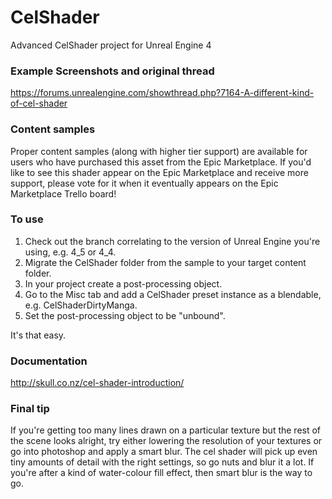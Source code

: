 CelShader
=========

Advanced CelShader project for Unreal Engine 4

### Example Screenshots and original thread

https://forums.unrealengine.com/showthread.php?7164-A-different-kind-of-cel-shader

### Content samples

Proper content samples (along with higher tier support) are available for users who have purchased this asset from the Epic Marketplace. If you'd like to see this shader appear on the Epic Marketplace and receive more support, please vote for it when it eventually appears on the Epic Marketplace Trello board!

### To use

1. Check out the branch correlating to the version of Unreal Engine you're using, e.g. 4\_5 or 4\_4.
2. Migrate the CelShader folder from the sample to your target content folder.
3. In your project create a post-processing object.
4. Go to the Misc tab and add a CelShader preset instance as a blendable, e.g. CelShaderDirtyManga.
5. Set the post-processing object to be "unbound".

It's that easy.

### Documentation

http://skull.co.nz/cel-shader-introduction/

### Final tip

If you're getting too many lines drawn on a particular texture but the rest of the scene looks alright, try either lowering the resolution of your textures or go into photoshop and apply a smart blur. The cel shader will pick up even tiny amounts of detail with the right settings, so go nuts and blur it a lot. If you're after a kind of water-colour fill effect, then smart blur is the way to go.

